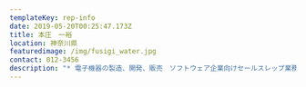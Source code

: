 ```yaml
---
templateKey: rep-info
date: 2019-05-20T00:25:47.173Z
title: 本庄　一裕
location: 神奈川県
featuredimage: /img/fusigi_water.jpg
contact: 012-3456
description: "* 電子機器の製造、開発、販売　ソフトウェア企業向けセールスレップ業務 \r\n* 海外の関連製品取扱い企業のコンサルティング \r\n* 国内企業の販路拡大支援、商品開発支援"
---
```


